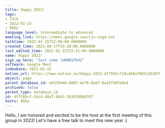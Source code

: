 ```yaml
---
title: Happy 2022!
tags:
- Talk
- 2022-01-15
- Abby
language_level: intermediate to advanced
meeting_link: https://meet.google.com/ijn-vugd-osn
talktime: 2022-01-15T22:00:00.0000000
created_time: 2021-08-17T19:10:00.0000000
last_edited_time: 2022-01-15T22:21:00.0000000
name: Happy 2022!
sign_up_here: "Just come \U0001F642"
software: Google Meet
indexDate: 2022-01-15
notion_url: https://www.notion.so/Happy-2022-dff585cf24c448a78d413b30708b0767
object: page
parent_database_id: e9339446-880f-4ef0-8ad7-8ad1f507dded
archived: false
parent_type: database_id
id: dff585cf-24c4-48a7-8d41-3b30708b0767
hosts: Abby
---
```


Hello, I am honored and excited to be the host at the first meeting of this group in 2022! Let's have a free talk to meet this new year :)





